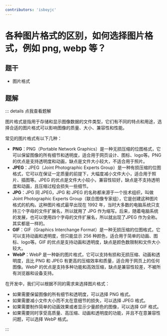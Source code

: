 ```yaml
---
contributors: 'isboyjc'
---
```


# 各种图片格式的区别，如何选择图片格式，例如 png, webp 等？


## 题干

- 图片格式



## 题解

::: details 点我查看题解

图片格式是指用于存储和显示图像数据的文件类型，它们有不同的特点和用途，选择合适的图片格式可以影响图像的质量、大小、兼容性和性能。

常见的图片格式有以下几种：

- **PNG**：PNG（Portable Network Graphics）是一种无损压缩的位图格式，它可以保留图像的所有细节和透明度，适合用于网页设计、图标、logo等。PNG 的优点是支持透明度和动画，缺点是文件大小较大，不适合用于照片。
- **JPEG**：JPEG（Joint Photographic Experts Group）是一种有损压缩的位图格式，它可以在保证一定质量的前提下，大幅度减小文件大小，适合用于照片、插图等。JPEG 的优点是文件大小较小，兼容性较好，缺点是不支持透明度和动画，且压缩过程会损失一些细节。
- **JPG**：JPG 同 JPEG，JPG 和 JPEG 的名称都来源于一个技术组织，叫做 Joint Photographic Experts Group（联合图像专家组），它是创建这种图片格式的机构。这种图片格式最早出现在 1992 年，当时大多数的电脑系统只支持三个字母的文件扩展名，所以就用了 JPG 作为缩写。后来，随着电脑系统的发展，也可以使用四个字母的文件扩展名，所以就出现了JPEG 作为全称。其实都是一样的。
- **GIF**：GIF（Graphics Interchange Format）是一种无损压缩的位图格式，它可以支持动画和透明度，但只能显示 256 种颜色，适合用于简单的动画、图标、logo等。GIF 的优点是支持动画和透明度，缺点是颜色数限制和文件大小较大。
- **WebP**：WebP 是一种新的图片格式，它可以支持有损和无损压缩、动画和透明度，且比 PNG 和 JPEG 有更高的压缩效率和质量，适合用于网页上的任何图像。WebP 的优点是支持多种功能和高效压缩，缺点是兼容性较差，不被所有浏览器和设备支持。

在开发中，我们可以根据不同的需求来选择图片格式：

- 如果需要保留图像的所有细节和透明度，可以选择 PNG 格式。
- 如果需要减小文件大小而不太在意细节的损失，可以选择 JPEG 格式。
- 如果需要制作简单的动画效果或者显示少量颜色的图像，可以选择 GIF 格式。
- 如果需要同时享受高质量、高压缩、动画和透明度的功能，并且不在意兼容性问题，可以选择 WebP 格式。


:::


